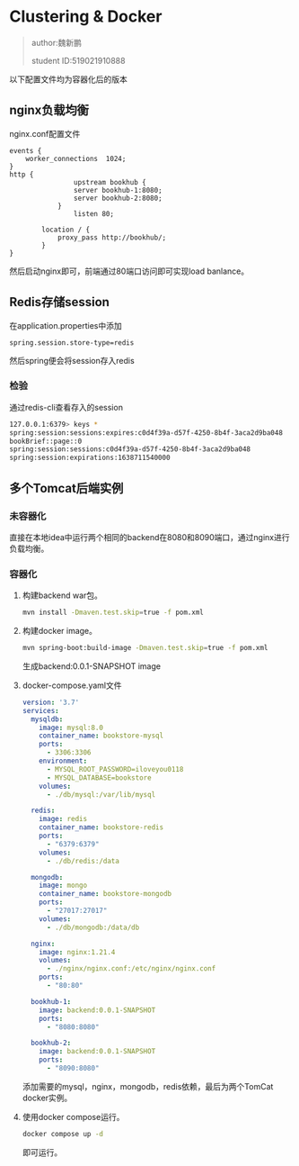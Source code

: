 # Clustering & Docker

> author:魏新鹏
>
> student ID:519021910888

以下配置文件均为容器化后的版本

## nginx负载均衡

nginx.conf配置文件

```
events {
    worker_connections  1024;
}
http {
				upstream bookhub {
        		server bookhub-1:8080;
		        server bookhub-2:8080;
    		}
				listen 80;

        location / {
            proxy_pass http://bookhub/;
        }
}
```

然后启动nginx即可，前端通过80端口访问即可实现load banlance。

## Redis存储session

在application.properties中添加

```
spring.session.store-type=redis
```

然后spring便会将session存入redis

### 检验

通过redis-cli查看存入的session

```bash
127.0.0.1:6379> keys *
spring:session:sessions:expires:c0d4f39a-d57f-4250-8b4f-3aca2d9ba048
bookBrief::page::0
spring:session:sessions:c0d4f39a-d57f-4250-8b4f-3aca2d9ba048
spring:session:expirations:1638711540000
```

## 多个Tomcat后端实例

### 未容器化

直接在本地idea中运行两个相同的backend在8080和8090端口，通过nginx进行负载均衡。

### 容器化

1. 构建backend war包。

   ```bash
   mvn install -Dmaven.test.skip=true -f pom.xml
   ```

2. 构建docker image。

   ```bash
   mvn spring-boot:build-image -Dmaven.test.skip=true -f pom.xml
   ```

   生成backend:0.0.1-SNAPSHOT image

3. docker-compose.yaml文件

   ```yaml
   version: '3.7'
   services:
     mysqldb:
       image: mysql:8.0
       container_name: bookstore-mysql
       ports:
         - 3306:3306
       environment:
         - MYSQL_ROOT_PASSWORD=iloveyou0118
         - MYSQL_DATABASE=bookstore
       volumes:
         - ./db/mysql:/var/lib/mysql
   
     redis:
       image: redis
       container_name: bookstore-redis
       ports:
         - "6379:6379"
       volumes:
         - ./db/redis:/data
   
     mongodb:
       image: mongo
       container_name: bookstore-mongodb
       ports:
         - "27017:27017"
       volumes:
         - ./db/mongodb:/data/db
   
     nginx:
       image: nginx:1.21.4
       volumes:
         - ./nginx/nginx.conf:/etc/nginx/nginx.conf
       ports:
         - "80:80"
   
     bookhub-1:
       image: backend:0.0.1-SNAPSHOT
       ports:
         - "8080:8080"
   
     bookhub-2:
       image: backend:0.0.1-SNAPSHOT
       ports:
         - "8090:8080"
   ```

   添加需要的mysql，nginx，mongodb，redis依赖，最后为两个TomCat docker实例。

4. 使用docker compose运行。

   ```bash
   docker compose up -d
   ```

   即可运行。